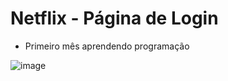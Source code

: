 # Netflix - Página de Login
- Primeiro mês aprendendo programação

![image](https://github.com/mickeiasdev/NetflixLogin/assets/130601846/45a38eb9-2f46-4ec7-80e4-e6e0265e5fec)
